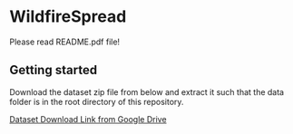 # WildfireSpread

Please read README.pdf file!


## Getting started

Download the dataset zip file from below and extract it such that the data folder is in the root directory of this repository.

[Dataset Download Link from Google Drive](https://drive.google.com/file/d/1yu8ZbiM_27YxGQxMPiTX4Ad1ODRLIS1F/view?usp=sharing)




